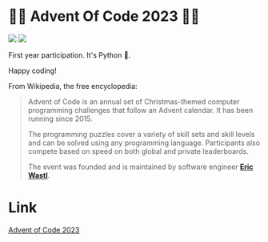# 🎄🎄 Advent Of Code 2023 🎄🎄

![](https://img.shields.io/badge/Days%20%F0%9F%93%85-17/25-%2348792D)
![](https://img.shields.io/badge/Stars%20%E2%AD%90-27/34-%23FFC83D)

First year participation. It's Python 🐍.

Happy coding!

From Wikipedia, the free encyclopedia:
> Advent of Code is an annual set of Christmas-themed computer programming challenges that follow an Advent calendar. It has been running since 2015.
>
> The programming puzzles cover a variety of skill sets and skill levels and can be solved using any programming language. Participants also compete based on speed on both global and private leaderboards.
>
> The event was founded and is maintained by software engineer [**Eric Wastl**](http://was.tl/).

# Link
[Advent of Code 2023](https://adventofcode.com/2023)

